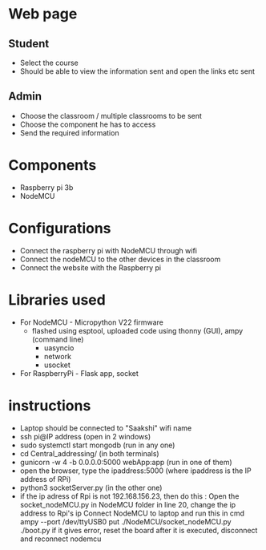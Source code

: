 # Web page

## Student
- Select the course
- Should be able to view the information sent and open the links etc sent 

## Admin 
- Choose the classroom / multiple classrooms to be sent
- Choose the component he has to access
- Send the required information

# Components
- Raspberry pi 3b
- NodeMCU

# Configurations
- Connect the raspberry pi with NodeMCU through wifi
- Connect the nodeMCU to the other devices in the classroom
- Connect the website with the Raspberry pi

# Libraries used
- For NodeMCU - Micropython V22 firmware
  - flashed using esptool, uploaded code using thonny (GUI), ampy (command line)
     - uasyncio
     - network
     - usocket
- For RaspberryPi - Flask app, socket
  
# instructions
- Laptop should be connected to "Saakshi" wifi name
- ssh pi@IP address (open in 2 windows)
- sudo systemctl start mongodb (run in any one)
- cd Central_addressing/ (in both terminals)
- gunicorn -w 4 -b 0.0.0.0:5000 webApp:app (run in one of them)
- open the browser, type the ipaddress:5000 (where ipaddress is the IP address of RPi)
- python3 socketServer.py (in the other one)
- if the ip adress of Rpi is not 192.168.156.23, then do this : 
      Open the socket_nodeMCU.py in NodeMCU folder
      in line 20, change the ip address to Rpi's ip
      Connect NodeMCU to laptop and run this in cmd
      ampy --port /dev/ttyUSB0 put ./NodeMCU/socket_nodeMCU.py ./boot.py
      if it gives error, reset the board
      after it is executed, disconnect and reconnect nodemcu

  
